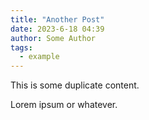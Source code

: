 ```yaml
---
title: "Another Post"
date: 2023-6-18 04:39
author: Some Author
tags:
  - example
---
```


This is some duplicate content.

<!--more-->

Lorem ipsum or whatever.
